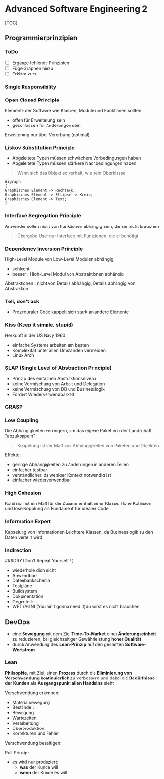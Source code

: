# Advanced Software Engineering 2

[TOC]

## Programmierprinzipien

### ToDo

- [ ] Ergänze fehlende Prinzipien
- [ ] Füge Graphen hinzu
- [ ] Erkläre kurz

### Single Responsibility

### Open Closed Principle
Elemente der Software wie Klassen, Module und Funktionen sollten
* offen für Erweiterung sein
* geschlossen für Änderungen sein

Erweiterung nur über Vererbung (optimal)

### Liskov Substitution Principle
* Abgeleitete Typen müssen schwächere Vorbedingungen haben
* Abgeleitete Typen müssen stärkere Nachbedingungen haben

> Wenn sich das Objekt so verhält, wie sein Oberklasse

```mermaid
digraph
{
Graphisches Element -> Rechteck;
Graphisches Element -> Ellipse -> Kreis;
Graphisches Element -> Text;
}
```
### Interface Segregation Principle
Anwender sollen nicht von Funktionen abhängig sein, die sie nicht brauchen
> Übergebe User nur Interface mit Funktionen, die er benötigt

### Dependency Inversion Principle
High-Level Module von Low-Level Modulen abhängig
* schlecht
* besser : High-Level Modul von Abstraktionen abhängig

Abstraktionen : nicht von Details abhängig, Details abhängig von Abstraktion

### Tell, don't ask
* Prozeduraler Code kappelt sich stark an andere Elemente

### Kiss (Keep it simple, stupid)
Herkunft in der US Navy 1960
* einfache Systeme arbeiten am besten
* Komplexität unter allen Umständen vermeiden
* Linux Arch

### SLAP (Single Level of Abstraction Principle)
* Prinzip des einfachen Abstraktionsniveau
* keine Vermischung von Arbeit und Delegation
* keine Vermischung von DB und Businesslogik
* Fördert Wiederverwendbarkeit

### GRASP

### Low Coupling
Die Abhängigkeiten verringern, um das eigene Paket von der Landschaft "abzukoppeln"
> Koppelung ist der Maß von Abhängigkeiten von Paketen und Objekten

Effekte:
* geringe Abhängigkeiten zu Änderungen in anderen Teilen
* einfacher testbar
* verständlicher, da weniger Kontext notwendig ist
* einfacher wiederverwendbar

### High Cohesion
Kohäsion ist ein Maß für die Zusammenhalt einer Klasse. Hohe Kohäsion und lose Kopplung als Fundament für idealen Code.

### Information Expert
Kapselung von Informationen
Leichtere Klassen, da Businesslogik zu den Daten verteilt wird

### Indirection

###DRY (Don’t Repeat Yourself ! )
* wiederhole dich nicht
* Anwendbar:
* Datenbankschema
* Testpläne
* Buildsystem
* Dokumentation
* Gegenteil: 
* WETYAGNI (You ain’t gonna need it)du wirst es nicht brauchen

## DevOps

- eine **Bewegung** mit dem Ziel **Time-To-Market** einer **Änderungseinheit** zu reduzieren, bei gleichzeitiger Gewährleistung **hoher Qualität**
- durch Anwendung des **Lean-Prinzip** auf den gesamten **Software-Wertstrom**

### Lean

**Philsophie**, mit Ziel, einen **Prozess** durch die **Eliminierung von Verschwendung kontinuierlich** zu verbessern und dabei die **Bedürfnisse der Kunden** als **Ausgangspunkt allen Handelns** sieht

Verschwendung erkennen:

- Materialbewegung
- Bestände::
- Bewegung
- Wartezeiten
- Verarbeitung
- Überproduktion
- Korrekturen und Fehler 

Verschwendung beseitigen:

Pull Prinzip:

- es wird nur produziert:
  - **was** der Kunde will
  - **wenn** der Kunde es will